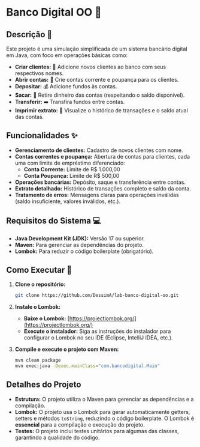 # Banco Digital OO 🏦

## Descrição 📝

Este projeto é uma simulação simplificada de um sistema bancário digital em Java, com foco em operações básicas como:

* **Criar clientes:** 🧑 Adicione novos clientes ao banco com seus respectivos nomes.
* **Abrir contas:** 🚪 Crie contas corrente e poupança para os clientes.
* **Depositar:** 💰 Adicione fundos às contas.
* **Sacar:** 💸 Retire dinheiro das contas (respeitando o saldo disponível).
* **Transferir:** ➡️ Transfira fundos entre contas.
* **Imprimir extrato:** 📑 Visualize o histórico de transações e o saldo atual das contas.

## Funcionalidades ✨

* **Gerenciamento de clientes:** Cadastro de novos clientes com nome.
* **Contas correntes e poupança:** Abertura de contas para clientes, cada uma com limite de empréstimo diferenciado:
    * **Conta Corrente:** Limite de R$ 1.000,00
    * **Conta Poupança:** Limite de R$ 500,00
* **Operações bancárias:** Depósito, saque e transferência entre contas.
* **Extrato detalhado:** Histórico de transações completo e saldo da conta.
* **Tratamento de erros:** Mensagens claras para operações inválidas (saldo insuficiente, valores inválidos, etc.).

## Requisitos do Sistema 💻

* **Java Development Kit (JDK):** Versão 17 ou superior.
* **Maven:** Para gerenciar as dependências do projeto.
* **Lombok:** Para reduzir o código boilerplate (obrigatório).

## Como Executar 🚀

1. **Clone o repositório:**
   ```bash
   git clone https://github.com/DessimA/lab-banco-digital-oo.git
   ```

2. **Instale o Lombok:**

   * **Baixe o Lombok:** [https://projectlombok.org/](https://projectlombok.org/)
   * **Execute o instalador:** Siga as instruções do instalador para configurar o Lombok no seu IDE (Eclipse, IntelliJ IDEA, etc.).

3. **Compile e execute o projeto com Maven:**

   ```bash
   mvn clean package
   mvn exec:java -Dexec.mainClass="com.bancodigital.Main"
   ```

## Detalhes do Projeto 

* **Estrutura:** O projeto utiliza o Maven para gerenciar as dependências e a compilação.
* **Lombok:** O projeto usa o Lombok para gerar automaticamente getters, setters e métodos `toString`, reduzindo o código boilerplate. O Lombok é **essencial** para a compilação e execução do projeto.
* **Testes:** O projeto inclui testes unitários para algumas das classes, garantindo a qualidade do código. 

